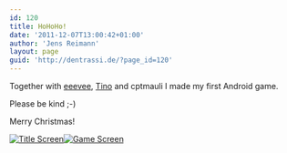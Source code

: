 ```yaml
---
id: 120
title: HoHoHo!
date: '2011-12-07T13:00:42+01:00'
author: 'Jens Reimann'
layout: page
guid: 'http://dentrassi.de/?page_id=120'
---
```


Together with [eeevee](http://eeeveee.de), [Tino](http://niekerke-medien.de) and cptmauli I made my first Android game.

<!-- more -->

Please be kind ;-)

Merry Christmas!

[![](http://dentrassi.de/wp-content/uploads/device-2011-12-06-172004-180x300.png "Title Screen")](http://dentrassi.de/wp-content/uploads/device-2011-12-06-172004.png)[![](http://dentrassi.de/wp-content/uploads/device-2011-12-06-171436-180x300.png "Game Screen")](http://dentrassi.de/wp-content/uploads/device-2011-12-06-171436.png)
